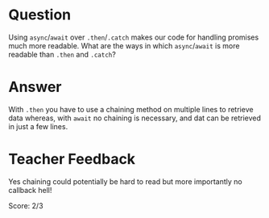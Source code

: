 # Question
Using `async`/`await` over `.then`/`.catch` makes our code for handling promises much more readable. What are the ways in which `async`/`await` is more readable than `.then` and `.catch`?

# Answer
With `.then` you have to use a chaining method on multiple lines to retrieve data whereas, with `await` no chaining is necessary, and dat can be retrieved in just a few lines.


# Teacher Feedback

Yes chaining could potentially be hard to read but more importantly no callback hell!

Score: 2/3